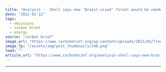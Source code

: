 ```yaml
---
title: "Analysis -  Shell says new ‘Brazil-sized’ forest would be needed to meet 1.5C climate goal"
date: "2021-02-12"
tags: 
  - emissions
  - carbon brief
  - energy
source: "carbon brief"
image_url: "https://www.carbonbrief.org/wp-content/uploads/2021/02/Tree-planting-in-Shanxi-province-583x372.png"
image_fp: "/assets/img/post_thumbnails/148.png"
lead: ""
article_url: "https://www.carbonbrief.org/analysis-shell-says-new-brazil-sized-forest-would-be-needed-to-meet-1-5c-climate-goal"
---
```


---
